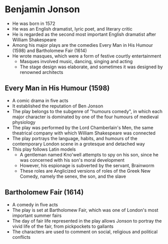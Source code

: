 # Benjamin Jonson

- He was born in 1572
- He was an English dramatist, lyric poet, and literary critic
- He is regarded as the second most important English dramatist after William Shakespeare
- Among his major plays are the comedies Every Man in His Humour (1598) and Bartholomew Fair (1614)
- He wrote masques, which were a form of festive courtly entertainment
	- Masques involved music, dancing, singing and acting
	- The stage design was elaborate, and sometimes it was designed by renowned architects

## Every Man in His Humour (1598)

- A comic drama in five acts
- It established the reputation of Ben Jonson
- The play belongs to the subgenre of "humours comedy", in which each major character is dominated by one of the four humours of medieval physiology
- The play was performed by the Lord Chamberlain's Men, the same theatrical company with which William Shakespeare was connected
- The play portrays the language, habits, and humours of the contemporary London scene in a grotesque and detached way
- This play follows Latin models
	- A gentleman named Kno'well attempts to spy on his son, since he was concerned with his son's moral development
	- However, his espionage is subverted by the servant, Brainworm
	- These roles are Anglicized versions of roles of the Greek New Comedy, namely the senex, the son, and the slave

## Bartholomew Fair (1614)

- A comedy in five acts
- The play is set at Bartholomew Fair, which was one of London's most important summer fairs
- The day of fair life represented in the play allows Jonson to portray the vivid life of the fair, from pickpockets to gallants
- The characters are used to comment on social, religious and political conflicts